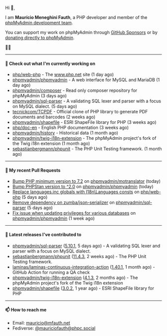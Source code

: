Hi 👋,

I am **Maurício Meneghini Fauth**, a PHP developer and member of the [phpMyAdmin development team](https://www.phpmyadmin.net/team/?ref=github).

You can support my work on phpMyAdmin through [GitHub Sponsors](https://github.com/sponsors/MauricioFauth)
or by [donating directly to phpMyAdmin](https://www.phpmyadmin.net/donate/?ref=github).

🐘⛵

---

#### 👷 Check out what I'm currently working on

- [php/web-php](https://github.com/php/web-php) - The www.php.net site (1 day ago)
- [phpmyadmin/phpmyadmin](https://github.com/phpmyadmin/phpmyadmin) - A web interface for MySQL and MariaDB (1 day ago)
- [phpmyadmin/composer](https://github.com/phpmyadmin/composer) - Read only composer repository for phpMyAdmin (3 days ago)
- [phpmyadmin/sql-parser](https://github.com/phpmyadmin/sql-parser) - A validating SQL lexer and parser with a focus on MySQL dialect. (5 days ago)
- [tecnickcom/TCPDF](https://github.com/tecnickcom/TCPDF) - Official clone of PHP library to generate PDF documents and barcodes (2 weeks ago)
- [phpmyadmin/shapefile](https://github.com/phpmyadmin/shapefile) - ESRI ShapeFile library for PHP (3 weeks ago)
- [php/doc-en](https://github.com/php/doc-en) - English PHP documentation (3 weeks ago)
- [phpmyadmin/history](https://github.com/phpmyadmin/history) - Historical data (1 month ago)
- [phpmyadmin/twig-i18n-extension](https://github.com/phpmyadmin/twig-i18n-extension) - The phpMyAdmin project&#39;s fork of the Twig i18n extension (1 month ago)
- [sebastianbergmann/phpunit](https://github.com/sebastianbergmann/phpunit) - The PHP Unit Testing framework. (1 month ago)

---

#### 🔨 My recent Pull Requests

- [Bump PHP minimum version to 7.2](https://github.com/phpmyadmin/motranslator/pull/49) on [phpmyadmin/motranslator](https://github.com/phpmyadmin/motranslator) (today)
- [Bump PHPStan version to ^2.0](https://github.com/phpmyadmin/phpmyadmin/pull/19391) on [phpmyadmin/phpmyadmin](https://github.com/phpmyadmin/phpmyadmin) (today)
- [Replace languages.inc globals with I18n\Languages consts](https://github.com/php/web-php/pull/1121) on [php/web-php](https://github.com/php/web-php) (5 days ago)
- [Remove dependency on zumba/json-serializer](https://github.com/phpmyadmin/sql-parser/pull/598) on [phpmyadmin/sql-parser](https://github.com/phpmyadmin/sql-parser) (5 days ago)
- [Fix issue when updating privileges for various databases](https://github.com/phpmyadmin/phpmyadmin/pull/19362) on [phpmyadmin/phpmyadmin](https://github.com/phpmyadmin/phpmyadmin) (1 week ago)

---

#### 🔭 Latest releases I've contributed to

- [phpmyadmin/sql-parser](https://github.com/phpmyadmin/sql-parser) ([5.10.1](https://github.com/phpmyadmin/sql-parser/releases/tag/5.10.1), 5 days ago) - A validating SQL lexer and parser with a focus on MySQL dialect.
- [sebastianbergmann/phpunit](https://github.com/sebastianbergmann/phpunit) ([11.4.3](https://github.com/sebastianbergmann/phpunit/releases/tag/11.4.3), 2 weeks ago) - The PHP Unit Testing framework.
- [laminas/laminas-continuous-integration-action](https://github.com/laminas/laminas-continuous-integration-action) ([1.40.1](https://github.com/laminas/laminas-continuous-integration-action/releases/tag/1.40.1), 1 month ago) - GitHub Action for running a QA check
- [phpmyadmin/twig-i18n-extension](https://github.com/phpmyadmin/twig-i18n-extension) ([4.1.3](https://github.com/phpmyadmin/twig-i18n-extension/releases/tag/4.1.3), 2 months ago) - The phpMyAdmin project&#39;s fork of the Twig i18n extension
- [phpmyadmin/shapefile](https://github.com/phpmyadmin/shapefile) ([3.0.2](https://github.com/phpmyadmin/shapefile/releases/tag/3.0.2), 1 year ago) - ESRI ShapeFile library for PHP

---

#### 📫 How to reach me

- Email: [mauricio@mfauth.net](mailto://mauricio@mfauth.net)
- Fediverse: [@mauriciofauth@phpc.social](https://phpc.social/@mauriciofauth)
